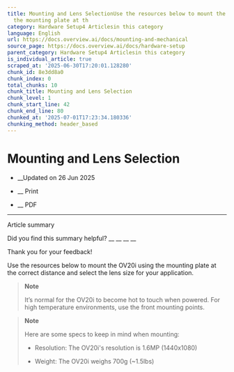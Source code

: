 ```yaml
---
title: Mounting and Lens SelectionUse the resources below to mount the OV20i using
  the mounting plate at th
category: Hardware Setup4 Articlesin this category
language: English
url: https://docs.overview.ai/docs/mounting-and-mechanical
source_page: https://docs.overview.ai/docs/hardware-setup
parent_category: Hardware Setup4 Articlesin this category
is_individual_article: true
scraped_at: '2025-06-30T17:20:01.128280'
chunk_id: 8e3dd8a0
chunk_index: 0
total_chunks: 10
chunk_title: Mounting and Lens Selection
chunk_level: 1
chunk_start_line: 42
chunk_end_line: 80
chunked_at: '2025-07-01T17:23:34.180336'
chunking_method: header_based
---
```


# Mounting and Lens Selection

  *  __Updated on 26 Jun 2025



  *  __ Print

  * __ PDF




* * *

Article summary

Did you find this summary helpful?  __ __ __ __

Thank you for your feedback\!

Use the resources below to mount the OV20i using the mounting plate at the correct distance and select the lens size for your application.

> **Note**
> 
> It’s normal for the OV20i to become hot to touch when powered. For high temperature environments, use the front mounting points.

> **Note**
> 
> Here are some specs to keep in mind when mounting:
> 
>   * Resolution: The OV20i's resolution is 1.6MP \(1440x1080\)
> 
>   * Weight: The OV20i weighs 700g \(~1.5lbs\)
> 
> 

